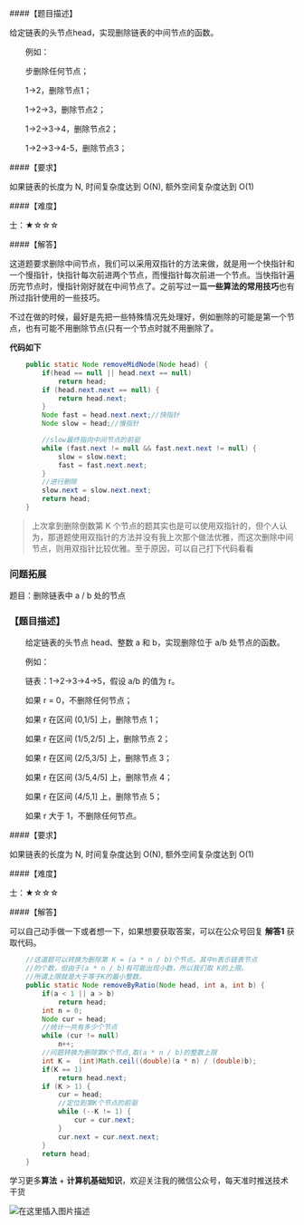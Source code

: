 ####【题目描述】

给定链表的头节点head，实现删除链表的中间节点的函数。

　　例如：

　　步删除任何节点；

　　1->2，删除节点1；

　　1->2->3，删除节点2；

　　1->2->3->4，删除节点2；

　　1->2->3->4-5，删除节点3；

####【要求】

如果链表的长度为 N, 时间复杂度达到 O(N), 额外空间复杂度达到 O(1)

####【难度】

士：★☆☆☆

####【解答】

这道题要求删除中间节点，我们可以采用双指针的方法来做，就是用一个快指针和一个慢指针，快指针每次前进两个节点，而慢指针每次前进一个节点。当快指针遍历完节点时，慢指针刚好就在中间节点了。之前写过一篇**一些算法的常用技巧**也有所过指针使用的一些技巧。

不过在做的时候，最好是先把一些特殊情况先处理好，例如删除的可能是第一个节点，也有可能不用删除节点(只有一个节点时就不用删除了。


**代码如下**

```java
    public static Node removeMidNode(Node head) {
        if(head == null || head.next == null)
            return head;
        if (head.next.next == null) {
            return head.next;
        }
        Node fast = head.next.next;//快指针
        Node slow = head;//慢指针

        //slow最终指向中间节点的前驱
        while (fast.next != null && fast.next.next != null) {
            slow = slow.next;
            fast = fast.next.next;
        }
        //进行删除
        slow.next = slow.next.next;
        return head;
    }
```
> 上次拿到删除倒数第 K 个节点的题其实也是可以使用双指针的，但个人认为，那道题使用双指针的方法并没有我上次那个做法优雅，而这次删除中间节点，则用双指针比较优雅。至于原因，可以自己打下代码看看


### 问题拓展

题目：删除链表中 a / b 处的节点

### 【题目描述】

　　给定链表的头节点 head、整数 a 和 b，实现删除位于 a/b 处节点的函数。

　　例如：

　　链表：1->2->3->4->5，假设 a/b 的值为 r。

　　如果 r = 0，不删除任何节点；

　　如果 r 在区间 (0,1/5] 上，删除节点 1；

　　如果 r 在区间 (1/5,2/5] 上，删除节点 2；

　　如果 r 在区间 (2/5,3/5] 上，删除节点 3；

　　如果 r 在区间 (3/5,4/5] 上，删除节点 4；

　　如果 r 在区间 (4/5,1] 上，删除节点 5；

　　如果 r 大于 1，不删除任何节点。

####【要求】

如果链表的长度为 N, 时间复杂度达到 O(N), 额外空间复杂度达到 O(1)

####【难度】

士：★☆☆☆

####【解答】

可以自己动手做一下或者想一下，如果想要获取答案，可以在公众号回复 **解答1** 获取代码。

```java
    //这道题可以转换为删除第 K = (a * n / b)个节点。其中n表示链表节点
    //的个数，但由于(a * n / b)有可能出现小数，所以我们取 K的上限。
    //所谓上限就是大于等于K的最小整数。
    public static Node removeByRatio(Node head, int a, int b) {
        if(a < 1 || a > b)
            return head;
        int n = 0;
        Node cur = head;
        //统计一共有多少个节点
        while (cur != null)
            n++;
        //问题转换为删除第K个节点,取(a * n / b)的整数上限
        int K =  (int)Math.ceil((double)(a * n) / (double)b);
        if(K == 1)
            return head.next;
        if (K > 1) {
            cur = head;
            //定位到第K个节点的前驱
            while (--K != 1) {
                cur = cur.next;
            }
            cur.next = cur.next.next;
        }
        return head;
    }

```

学习更多**算法** + **计算机基础知识**，欢迎关注我的微信公众号，每天准时推送技术干货

![在这里插入图片描述](https://img-blog.csdnimg.cn/20200306223728524.png?x-oss-process=image/watermark,type_ZmFuZ3poZW5naGVpdGk,shadow_10,text_aHR0cHM6Ly9ibG9nLmNzZG4ubmV0L20wXzM3OTA3Nzk3,size_16,color_FFFFFF,t_70)



